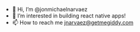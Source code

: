 - 👋 Hi, I’m @jonmichaelnarvaez
- 👀 I’m interested in building react native apps!
- 📫 How to reach me jnarvaez@getmegiddy.com

